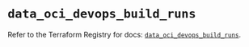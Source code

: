 # `data_oci_devops_build_runs`

Refer to the Terraform Registry for docs: [`data_oci_devops_build_runs`](https://registry.terraform.io/providers/oracle/oci/7.19.0/docs/data-sources/devops_build_runs).
